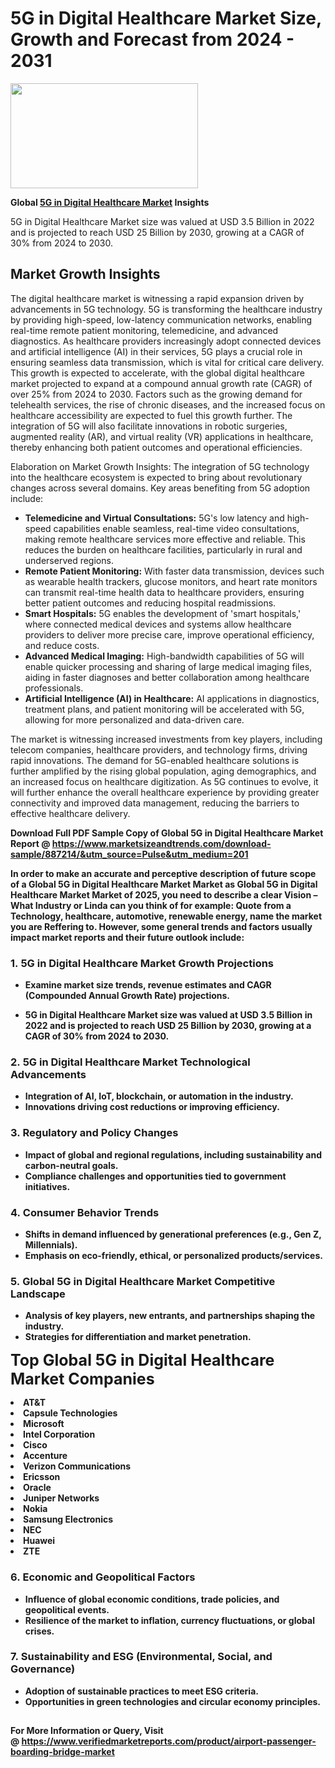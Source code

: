<H1>5G in Digital Healthcare Market Size, Growth and Forecast from 2024 - 2031</H1><img class="aligncenter size-medium wp-image-584254" src="https://thirdeyenews.in/wp-content/uploads/2024/09/Global-Market-Research-300x168.jpeg" alt="" width="300" height="168" /><p><strong>Global&nbsp;<a href="https://www.marketsizeandtrends.com/download-sample/887214/&amp;utm_source=Pulse&amp;utm_medium=201">5G in Digital Healthcare Market</a> Insights</strong></p><p>5G in Digital Healthcare Market size was valued at USD 3.5 Billion in 2022 and is projected to reach USD 25 Billion by 2030, growing at a CAGR of 30% from 2024 to 2030.</p><p><h2>Market Growth Insights</h2> <p>The digital healthcare market is witnessing a rapid expansion driven by advancements in 5G technology. 5G is transforming the healthcare industry by providing high-speed, low-latency communication networks, enabling real-time remote patient monitoring, telemedicine, and advanced diagnostics. As healthcare providers increasingly adopt connected devices and artificial intelligence (AI) in their services, 5G plays a crucial role in ensuring seamless data transmission, which is vital for critical care delivery. This growth is expected to accelerate, with the global digital healthcare market projected to expand at a compound annual growth rate (CAGR) of over 25% from 2024 to 2030. Factors such as the growing demand for telehealth services, the rise of chronic diseases, and the increased focus on healthcare accessibility are expected to fuel this growth further. The integration of 5G will also facilitate innovations in robotic surgeries, augmented reality (AR), and virtual reality (VR) applications in healthcare, thereby enhancing both patient outcomes and operational efficiencies.</p> <p><strong></strong></p> <p>Elaboration on Market Growth Insights: The integration of 5G technology into the healthcare ecosystem is expected to bring about revolutionary changes across several domains. Key areas benefiting from 5G adoption include: <ul> <li><strong>Telemedicine and Virtual Consultations:</strong> 5G's low latency and high-speed capabilities enable seamless, real-time video consultations, making remote healthcare services more effective and reliable. This reduces the burden on healthcare facilities, particularly in rural and underserved regions.</li> <li><strong>Remote Patient Monitoring:</strong> With faster data transmission, devices such as wearable health trackers, glucose monitors, and heart rate monitors can transmit real-time health data to healthcare providers, ensuring better patient outcomes and reducing hospital readmissions.</li> <li><strong>Smart Hospitals:</strong> 5G enables the development of 'smart hospitals,' where connected medical devices and systems allow healthcare providers to deliver more precise care, improve operational efficiency, and reduce costs.</li> <li><strong>Advanced Medical Imaging:</strong> High-bandwidth capabilities of 5G will enable quicker processing and sharing of large medical imaging files, aiding in faster diagnoses and better collaboration among healthcare professionals.</li> <li><strong>Artificial Intelligence (AI) in Healthcare:</strong> AI applications in diagnostics, treatment plans, and patient monitoring will be accelerated with 5G, allowing for more personalized and data-driven care.</li> </ul> The market is witnessing increased investments from key players, including telecom companies, healthcare providers, and technology firms, driving rapid innovations. The demand for 5G-enabled healthcare solutions is further amplified by the rising global population, aging demographics, and an increased focus on healthcare digitization. As 5G continues to evolve, it will further enhance the overall healthcare experience by providing greater connectivity and improved data management, reducing the barriers to effective healthcare delivery. </p> <p><strong></p><p><span class=""><strong>Download Full PDF Sample Copy of Global 5G in Digital Healthcare Market Report</strong> @ <a href="https://www.marketsizeandtrends.com/download-sample/887214/&amp;utm_source=Pulse&amp;utm_medium=201" target="_blank">https://www.marketsizeandtrends.com/download-sample/887214/&amp;utm_source=Pulse&amp;utm_medium=201</a></span></p><p>In order to make an accurate and perceptive description of future scope of a Global&nbsp;5G in Digital Healthcare Market Market as Global&nbsp;5G in Digital Healthcare Market Market of 2025, you need to describe a clear Vision &ndash; What Industry or Linda can you think of for example: Quote from a Technology, healthcare, automotive, renewable energy, name the market you are Reffering to. However, some general trends and factors usually impact market reports and their future outlook include:</p><h3>1.&nbsp;<strong>5G in Digital Healthcare Market Growth Projections</strong></h3><ul><li>Examine market size trends, revenue estimates and CAGR (Compounded Annual Growth Rate) projections.</li><li><p>5G in Digital Healthcare Market size was valued at USD 3.5 Billion in 2022 and is projected to reach USD 25 Billion by 2030, growing at a CAGR of 30% from 2024 to 2030.</p></li></ul><h3>2.&nbsp;<strong>5G in Digital Healthcare Market Technological Advancements</strong></h3><ul><li>Integration of AI, IoT, blockchain, or automation in the industry.</li><li>Innovations driving cost reductions or improving efficiency.</li></ul><h3>3.&nbsp;<strong>Regulatory and Policy Changes</strong></h3><ul><li>Impact of global and regional regulations, including sustainability and carbon-neutral goals.</li><li>Compliance challenges and opportunities tied to government initiatives.</li></ul><h3>4.&nbsp;<strong>Consumer Behavior Trends</strong></h3><ul><li>Shifts in demand influenced by generational preferences (e.g., Gen Z, Millennials).</li><li>Emphasis on eco-friendly, ethical, or personalized products/services.</li></ul><h3>5.&nbsp;<strong>Global 5G in Digital Healthcare Market Competitive Landscape</strong></h3><ul><li>Analysis of key players, new entrants, and partnerships shaping the industry.</li><li>Strategies for differentiation and market penetration.</li></ul><p data-pm-slice="1 1 []"><span style="color: inherit; font-family: inherit; font-size: 25px;">Top Global 5G in Digital Healthcare Market Companies</span></p><div class="" data-test-id=""><p><li>AT&T</li><li> Capsule Technologies</li><li> Microsoft</li><li> Intel Corporation</li><li> Cisco</li><li> Accenture</li><li> Verizon Communications</li><li> Ericsson</li><li> Oracle</li><li> Juniper Networks</li><li> Nokia</li><li> Samsung Electronics</li><li> NEC</li><li> Huawei</li><li> ZTE</li></p></div><h3>6.&nbsp;<strong>Economic and Geopolitical Factors</strong></h3><ul><li>Influence of global economic conditions, trade policies, and geopolitical events.</li><li>Resilience of the market to inflation, currency fluctuations, or global crises.</li></ul><h3>7.&nbsp;<strong>Sustainability and ESG (Environmental, Social, and Governance)</strong></h3><ul><li>Adoption of sustainable practices to meet ESG criteria.</li><li>Opportunities in green technologies and circular economy principles.</li></ul><h2><strong style="font-size: 14px;">For More Information or Query, Visit @&nbsp;</strong><a style="background-color: #ffffff; font-size: 14px;" href="https://www.marketsizeandtrends.com/report/5g-in-digital-healthcare-market/" target="_blank">https://www.verifiedmarketreports.com/product/airport-passenger-boarding-bridge-market</a></h2>
